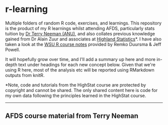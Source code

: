 # r-learning
Multiple folders of random R code, exercises, and learnings. This repository is the product of my R learnings whilst attending AFDS, particularly stats tuition by [Dr Terry Neeman (ANU)](https://services.anu.edu.au/business-units/statistical-consulting-unit/dr-terry-neeman), and also collates previous knowledge gained from Dr Alain Zuur and associates at [Highland Statistics](http://www.highstat.com/)*. I have also taken a look at the [WSU R course notes](https://www.westernsydney.edu.au/hie/events/data_analysis_r) provided by Remko Duursma & Jeff Powell.

It will hopefully grow over time, and I'll add a summary up here and more in-depth text under headings for each new concept below. Given that we're using R here, most of the analysis etc will be reported using RMarkdown outputs from knitR.


*Note, code and tutorials from the HighStat course are protected by copyright and cannot be shared. The only shared content here is code for my own data following the principles learned in the HighStat course.

_________

## AFDS course material from Terry Neeman
 
